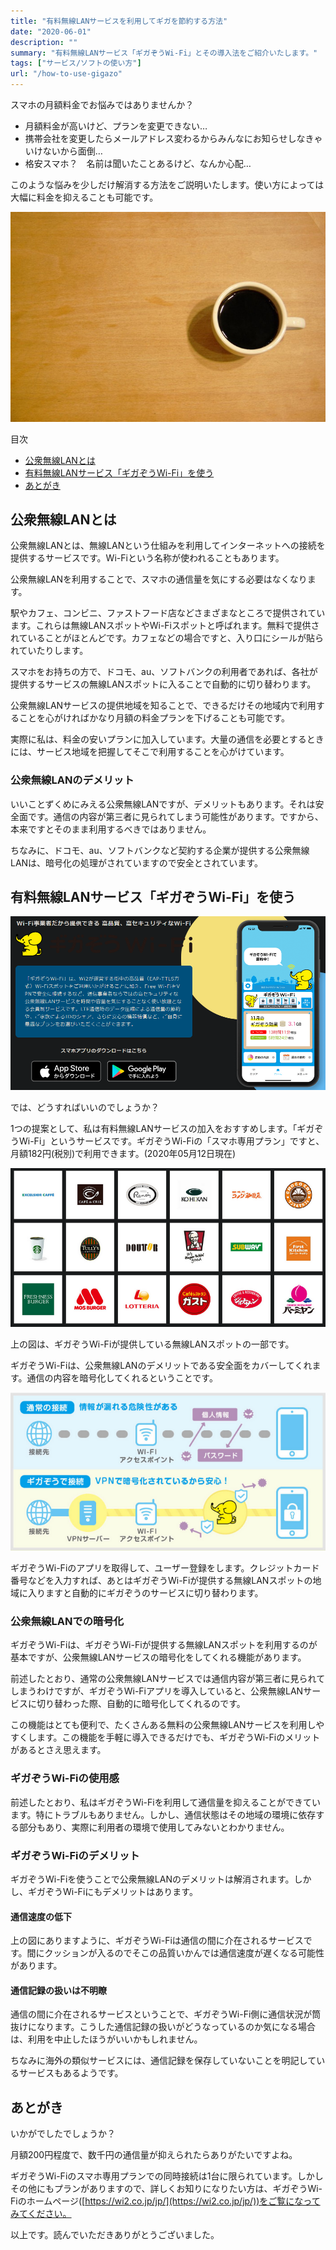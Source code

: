```yaml
---
title: "有料無線LANサービスを利用してギガを節約する方法"
date: "2020-06-01"
description: ""
summary: "有料無線LANサービス「ギガぞうWi-Fi」とその導入法をご紹介いたします。"
tags: ["サービス/ソフトの使い方"]
url: "/how-to-use-gigazo"
---
```


スマホの月額料金でお悩みではありませんか？

- 月額料金が高いけど、プランを変更できない…
- 携帯会社を変更したらメールアドレス変わるからみんなにお知らせしなきゃいけないから面倒…
- 格安スマホ？　名前は聞いたことあるけど、なんか心配…

このような悩みを少しだけ解消する方法をご説明いたします。使い方によっては大幅に料金を抑えることも可能です。

![コーヒーと机の写真](2020-05-12_screenshot-00001.jpg)

目次
- [公衆無線LANとは](#公衆無線LANとは)
- [有料無線LANサービス「ギガぞうWi-Fi」を使う](#有料無線LANサービス「ギガぞうWi-Fi」を使う)
- [あとがき](#あとがき)

## 公衆無線LANとは

公衆無線LANとは、無線LANという仕組みを利用してインターネットへの接続を提供するサービスです。Wi-Fiという名称が使われることもあります。

公衆無線LANを利用することで、スマホの通信量を気にする必要はなくなります。

駅やカフェ、コンビニ、ファストフード店などさまざまなところで提供されています。これらは無線LANスポットやWi-Fiスポットと呼ばれます。無料で提供されていることがほとんどです。カフェなどの場合ですと、入り口にシールが貼られていたりします。

スマホをお持ちの方で、ドコモ、au、ソフトバンクの利用者であれば、各社が提供するサービスの無線LANスポットに入ることで自動的に切り替わります。

公衆無線LANサービスの提供地域を知ることで、できるだけその地域内で利用することを心がければかなり月額の料金プランを下げることも可能です。

実際に私は、料金の安いプランに加入しています。大量の通信を必要とするときには、サービス地域を把握してそこで利用することを心がけています。

### 公衆無線LANのデメリット

いいことずくめにみえる公衆無線LANですが、デメリットもあります。それは安全面です。通信の内容が第三者に見られてしまう可能性があります。ですから、本来ですとそのまま利用するべきではありません。

ちなみに、ドコモ、au、ソフトバンクなど契約する企業が提供する公衆無線LANは、暗号化の処理がされていますので安全とされています。

## 有料無線LANサービス「ギガぞうWi-Fi」を使う

![ギガぞうWi-Fiホーム画面](2020-05-12-screenshot-00002.png)

では、どうすればいいのでしょうか？

1つの提案として、私は有料無線LANサービスの加入をおすすめします。「ギガぞうWi-Fi」というサービスです。ギガぞうWi-Fiの「スマホ専用プラン」ですと、月額182円(税別)で利用できます。(2020年05月12日現在)

![ギガぞうWi-Fiが利用できるカフェなどの画像](2020-05-12_screenshot-00003.png)

上の図は、ギガぞうWi-Fiが提供している無線LANスポットの一部です。

ギガぞうWi-Fiは、公衆無線LANのデメリットである安全面をカバーしてくれます。通信の内容を暗号化してくれるということです。

![ギガぞうWi－Fiの仕組み解説画像](2020-05-12-screenshot-00004.png)

ギガぞうWi-Fiのアプリを取得して、ユーザー登録をします。クレジットカード番号などを入力すれば、あとはギガぞうWi-Fiが提供する無線LANスポットの地域に入りますと自動的にギガぞうのサービスに切り替わります。

### 公衆無線LANでの暗号化

ギガぞうWi-Fiは、ギガぞうWi-Fiが提供する無線LANスポットを利用するのが基本ですが、公衆無線LANサービスの暗号化をしてくれる機能があります。

前述したとおり、通常の公衆無線LANサービスでは通信内容が第三者に見られてしまうわけですが、ギガぞうWi-Fiアプリを導入していると、公衆無線LANサービスに切り替わった際、自動的に暗号化してくれるのです。

この機能はとても便利で、たくさんある無料の公衆無線LANサービスを利用しやすくします。この機能を手軽に導入できるだけでも、ギガぞうWi-Fiのメリットがあるとさえ思えます。

### ギガぞうWi-Fiの使用感

前述したとおり、私はギガぞうWi-Fiを利用して通信量を抑えることができています。特にトラブルもありません。しかし、通信状態はその地域の環境に依存する部分もあり、実際に利用者の環境で使用してみないとわかりません。

### ギガぞうWi-Fiのデメリット

ギガぞうWi-Fiを使うことで公衆無線LANのデメリットは解消されます。しかし、ギガぞうWi-Fiにもデメリットはあります。

#### 通信速度の低下

上の図にありますように、ギガぞうWi-Fiは通信の間に介在されるサービスです。間にクッションが入るのでそこの品質いかんでは通信速度が遅くなる可能性があります。

#### 通信記録の扱いは不明瞭

通信の間に介在されるサービスということで、ギガぞうWi-Fi側に通信状況が筒抜けになります。こうした通信記録の扱いがどうなっているのか気になる場合は、利用を中止したほうがいいかもしれません。

ちなみに海外の類似サービスには、通信記録を保存していないことを明記しているサービスもあるようです。

## あとがき

いかがでしたでしょうか？

月額200円程度で、数千円の通信量が抑えられたらありがたいですよね。

ギガぞうWi-Fiのスマホ専用プランでの同時接続は1台に限られています。しかしその他にもプランがありますので、詳しくお知りになりたい方は、ギガぞうWi-Fiのホームページ([https://wi2.co.jp/jp/](https://wi2.co.jp/jp/))をご覧になってみてください。

以上です。読んでいただきありがとうございました。
